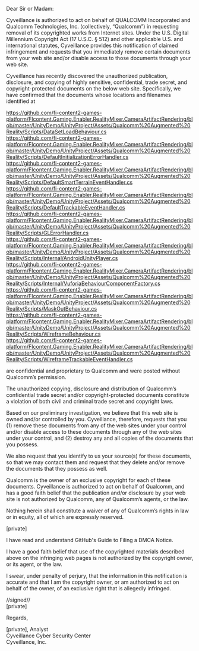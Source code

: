 Dear Sir or Madam:

Cyveillance is authorized to act on behalf of QUALCOMM Incorporated and Qualcomm Technologies, Inc. (collectively, “Qualcomm”) in requesting removal of its copyrighted works from Internet sites. Under the U.S. Digital Millennium Copyright Act (17 U.S.C. § 512) and other applicable U.S. and international statutes, Cyveillance provides this notification of claimed infringement and requests that you immediately remove certain documents from your web site and/or disable access to those documents through your web site.

Cyveillance has recently discovered the unauthorized publication, disclosure, and copying of highly sensitive, confidential, trade secret, and copyright-protected documents on the below web site. Specifically, we have confirmed that the documents whose locations and filenames identified at

https://github.com/fi-content2-games-platform/FIcontent.Gaming.Enabler.RealityMixer.CameraArtifactRendering/blob/master/UnityDemo/UnityProject/Assets/Qualcomm%20Augmented%20Reality/Scripts/DataSetLoadBehaviour.cs  
https://github.com/fi-content2-games-platform/FIcontent.Gaming.Enabler.RealityMixer.CameraArtifactRendering/blob/master/UnityDemo/UnityProject/Assets/Qualcomm%20Augmented%20Reality/Scripts/DefaultInitializationErrorHandler.cs  
https://github.com/fi-content2-games-platform/FIcontent.Gaming.Enabler.RealityMixer.CameraArtifactRendering/blob/master/UnityDemo/UnityProject/Assets/Qualcomm%20Augmented%20Reality/Scripts/DefaultSmartTerrainEventHandler.cs  
https://github.com/fi-content2-games-platform/FIcontent.Gaming.Enabler.RealityMixer.CameraArtifactRendering/blob/master/UnityDemo/UnityProject/Assets/Qualcomm%20Augmented%20Reality/Scripts/DefaultTrackableEventHandler.cs  
https://github.com/fi-content2-games-platform/FIcontent.Gaming.Enabler.RealityMixer.CameraArtifactRendering/blob/master/UnityDemo/UnityProject/Assets/Qualcomm%20Augmented%20Reality/Scripts/GLErrorHandler.cs  
https://github.com/fi-content2-games-platform/FIcontent.Gaming.Enabler.RealityMixer.CameraArtifactRendering/blob/master/UnityDemo/UnityProject/Assets/Qualcomm%20Augmented%20Reality/Scripts/Internal/AndroidUnityPlayer.cs  
https://github.com/fi-content2-games-platform/FIcontent.Gaming.Enabler.RealityMixer.CameraArtifactRendering/blob/master/UnityDemo/UnityProject/Assets/Qualcomm%20Augmented%20Reality/Scripts/Internal/VuforiaBehaviourComponentFactory.cs  
https://github.com/fi-content2-games-platform/FIcontent.Gaming.Enabler.RealityMixer.CameraArtifactRendering/blob/master/UnityDemo/UnityProject/Assets/Qualcomm%20Augmented%20Reality/Scripts/MaskOutBehaviour.cs  
https://github.com/fi-content2-games-platform/FIcontent.Gaming.Enabler.RealityMixer.CameraArtifactRendering/blob/master/UnityDemo/UnityProject/Assets/Qualcomm%20Augmented%20Reality/Scripts/WireframeBehaviour.cs  
https://github.com/fi-content2-games-platform/FIcontent.Gaming.Enabler.RealityMixer.CameraArtifactRendering/blob/master/UnityDemo/UnityProject/Assets/Qualcomm%20Augmented%20Reality/Scripts/WireframeTrackableEventHandler.cs  

are confidential and proprietary to Qualcomm and were posted without Qualcomm’s permission.

The unauthorized copying, disclosure and distribution of Qualcomm’s confidential trade secret and/or copyright-protected documents constitute a violation of both civil and criminal trade secret and copyright laws.

Based on our preliminary investigation, we believe that this web site is owned and/or controlled by you. Cyveillance, therefore, requests that you (1) remove these documents from any of the web sites under your control and/or disable access to these documents through any of the web sites under your control, and (2) destroy any and all copies of the documents that you possess.

We also request that you identify to us your source(s) for these documents, so that we may contact them and request that they delete and/or remove the documents that they possess as well.

Qualcomm is the owner of an exclusive copyright for each of these documents. Cyveillance is authorized to act on behalf of Qualcomm, and has a good faith belief that the publication and/or disclosure by your web site is not authorized by Qualcomm, any of Qualcomm’s agents, or the law.

Nothing herein shall constitute a waiver of any of Qualcomm’s rights in law or in equity, all of which are expressly reserved.

[private]

I have read and understand GitHub's Guide to Filing a DMCA Notice.

I have a good faith belief that use of the copyrighted materials described above on the infringing web pages is not authorized by the copyright owner, or its agent, or the law.

I swear, under penalty of perjury, that the information in this notification is accurate and that I am the copyright owner, or am authorized to act on behalf of the owner, of an exclusive right that is allegedly infringed.

//signed//  
[private]  

Regards,  

[private], Analyst  
Cyveillance Cyber Security Center  
Cyveillance, Inc.

